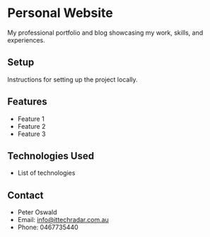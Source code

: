 # Personal Website

My professional portfolio and blog showcasing my work, skills, and experiences.

## Setup
Instructions for setting up the project locally.

## Features
- Feature 1
- Feature 2
- Feature 3

## Technologies Used
- List of technologies

## Contact
- Peter Oswald
- Email: info@ittechradar.com.au
- Phone: 0467735440
